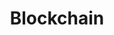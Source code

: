 ---
layout: posts_by_category
categories: blockchain
title: Blockchain
permalink: /category/blockchain
---